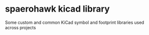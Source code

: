 # spaerohawk kicad library
 Some custom and common KiCad symbol and footprint libraries used across projects
